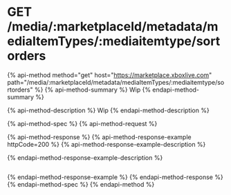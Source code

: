 # GET /media/:marketplaceId/metadata/mediaItemTypes/:mediaitemtype/sortorders

{% api-method method="get" host="https://marketplace.xboxlive.com" path="/media/:marketplaceId/metadata/mediaItemTypes/:mediaitemtype/sortorders" %}
{% api-method-summary %}
Wip
{% endapi-method-summary %}

{% api-method-description %}
Wip
{% endapi-method-description %}

{% api-method-spec %}
{% api-method-request %}

{% api-method-response %}
{% api-method-response-example httpCode=200 %}
{% api-method-response-example-description %}

{% endapi-method-response-example-description %}

```text

```
{% endapi-method-response-example %}
{% endapi-method-response %}
{% endapi-method-spec %}
{% endapi-method %}

